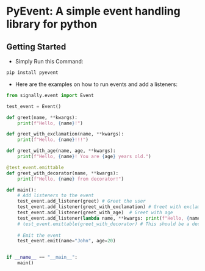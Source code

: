 # PyEvent: A simple event handling library for python

## Getting Started

- Simply Run this Command:
  
``` bash
pip install pyevent
```

- Here are the examples on how to run events and add a listeners:

```python
from signally.event import Event

test_event = Event()

def greet(name, **kwargs):
    print(f"Hello, {name}!")

def greet_with_exclamation(name, **kwargs):
    print(f"Hello, {name}!!!")

def greet_with_age(name, age, **kwargs):
    print(f"Hello, {name}! You are {age} years old.")

@test_event.emittable
def greet_with_decorator(name, **kwargs):
    print(f"Hello, {name} from decorator!")

def main():
    # Add listeners to the event
    test_event.add_listener(greet) # Greet the user
    test_event.add_listener(greet_with_exclamation) # Greet with exclamation 
    test_event.add_listener(greet_with_age)  # Greet with age
    test_event.add_listener(lambda name, **kwargs: print(f"Hello, {name} from lambda!")) # Greet from lambda
    # test_event.emittable(greet_with_decorator) # This should be a decorator and throws error
    
    # Emit the event
    test_event.emit(name="John", age=20)


if __name__ == "__main__":
    main()

```